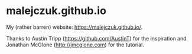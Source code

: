 # malejczuk.github.io

My (rather barren) website: https://malejczuk.github.io/.

Thanks to Austin Tripp (https://github.com/AustinT) for the inspiration and Jonathan McGlone (http://jmcglone.com) for the tutorial. 
